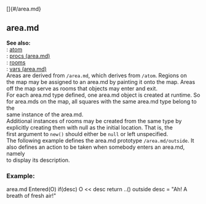 []{#/area.md}    
## area.md    
**See also:**    
:   [atom](/atom)    
:   [procs (area.md)](/area.md/proc)    
:   [rooms](/area.md/room)    
:   [vars (area.md)](/area.md/var)    
Areas are derived from `/area.md`, which derives from `/atom`. Regions on    
the map may be assigned to an area.md by painting it onto the map. Areas    
off the map serve as rooms that objects may enter and exit.    
For each area.md type defined, one area.md object is created at runtime. So    
for area.mds on the map, all squares with the same area.md type belong to the    
same instance of the area.md.    
Additional instances of rooms may be created from the same type by    
explicitly creating them with null as the initial location. That is, the    
first argument to `new()` should either be `null` or left unspecified.    
The following example defines the area.md prototype `/area.md/outside`. It    
also defines an action to be taken when somebody enters an area.md, namely    
to display its description.    
### Example:    
area.md Entered(O) if(desc) O \<\< desc return ..() outside desc = \"Ah! A    
breath of fresh air!\"  